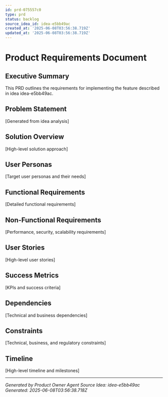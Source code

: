 ```yaml
---
id: prd-075557c0
type: prd
status: backlog
source_idea_id: idea-e5bb49ac
created_at: '2025-06-08T03:56:38.719Z'
updated_at: '2025-06-08T03:56:38.719Z'
---
```


# Product Requirements Document

## Executive Summary
This PRD outlines the requirements for implementing the feature described in idea idea-e5bb49ac.

## Problem Statement
[Generated from idea analysis]

## Solution Overview
[High-level solution approach]

## User Personas
[Target user personas and their needs]

## Functional Requirements
[Detailed functional requirements]

## Non-Functional Requirements
[Performance, security, scalability requirements]

## User Stories
[High-level user stories]

## Success Metrics
[KPIs and success criteria]

## Dependencies
[Technical and business dependencies]

## Constraints
[Technical, business, and regulatory constraints]

## Timeline
[High-level timeline and milestones]

---
*Generated by Product Owner Agent*
*Source Idea: idea-e5bb49ac*
*Generated: 2025-06-08T03:56:38.718Z*
